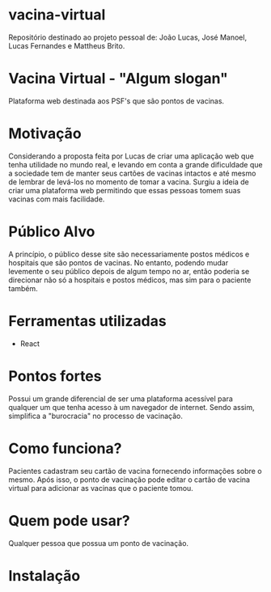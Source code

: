 # vacina-virtual
Repositório destinado ao projeto pessoal de: João Lucas, José Manoel, Lucas Fernandes e Mattheus Brito.

# Vacina Virtual - "Algum slogan"
Plataforma web destinada aos PSF's que são pontos de vacinas.

# Motivação
Considerando a proposta feita por Lucas de criar uma aplicação web que tenha utilidade no mundo real, e levando em conta a grande dificuldade que a sociedade tem de manter seus cartões de vacinas intactos e até mesmo de lembrar de levá-los no momento de tomar a vacina. Surgiu a ideia de criar uma plataforma web permitindo que essas pessoas tomem suas vacinas com mais facilidade.

# Público Alvo
A princípio, o público desse site são necessariamente postos médicos e hospitais que são pontos de vacinas. No entanto, podendo mudar levemente o seu público depois de algum tempo no ar, então poderia se direcionar não só a hospitais e postos médicos, mas sim para o paciente também.

# Ferramentas utilizadas
- React

# Pontos fortes
Possui um grande diferencial de ser uma plataforma acessível para qualquer um que tenha acesso à um navegador de internet. Sendo assim, simplifica a "burocracia" no processo de vacinação.

# Como funciona?
Pacientes cadastram seu cartão de vacina fornecendo informações sobre o mesmo. Após isso, o ponto de vacinação pode editar o cartão de vacina virtual para adicionar as vacinas que o paciente tomou.

# Quem pode usar?
Qualquer pessoa que possua um ponto de vacinação.

# Instalação
